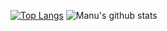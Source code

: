 [![Top Langs](https://github-readme-stats.vercel.app/api/top-langs/?username=mbmanu&theme=algolia&layout=compact)](https://github.com/mbmanu/github-readme-stats)
![Manu's github stats](https://github-readme-stats.vercel.app/api?username=mbmanu&show_icons=true&theme=algolia&hide=stars,issues)

